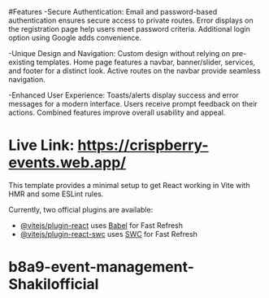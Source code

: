 #Features
-Secure Authentication:
Email and password-based authentication ensures secure access to private routes.
Error displays on the registration page help users meet password criteria.
Additional login option using Google adds convenience.

-Unique Design and Navigation:
Custom design without relying on pre-existing templates.
Home page features a navbar, banner/slider, services, and footer for a distinct look.
Active routes on the navbar provide seamless navigation.

-Enhanced User Experience:
Toasts/alerts display success and error messages for a modern interface.
Users receive prompt feedback on their actions.
Combined features improve overall usability and appeal.

# Live Link: https://crispberry-events.web.app/

This template provides a minimal setup to get React working in Vite with HMR and some ESLint rules.

Currently, two official plugins are available:

- [@vitejs/plugin-react](https://github.com/vitejs/vite-plugin-react/blob/main/packages/plugin-react/README.md) uses [Babel](https://babeljs.io/) for Fast Refresh
- [@vitejs/plugin-react-swc](https://github.com/vitejs/vite-plugin-react-swc) uses [SWC](https://swc.rs/) for Fast Refresh

# b8a9-event-management-Shakilofficial
